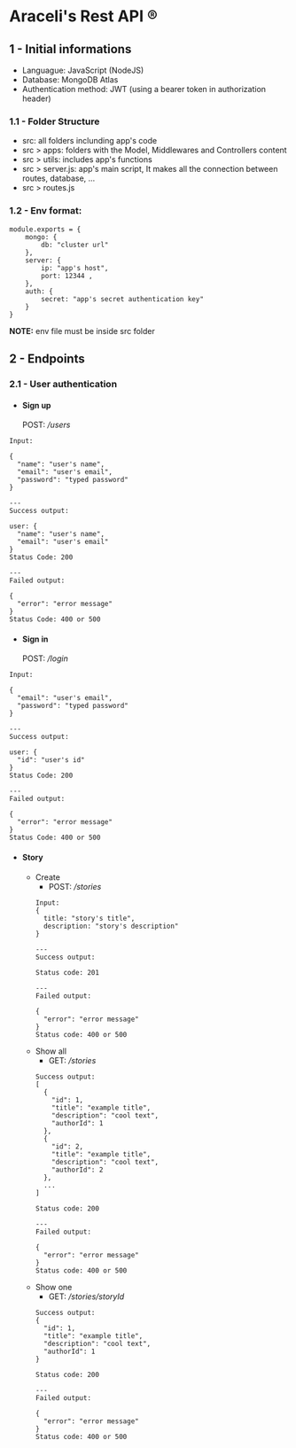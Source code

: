 # Araceli's Rest API ®

## 1 - Initial informations 
- Languague: JavaScript (NodeJS)
- Database: MongoDB Atlas
- Authentication method: JWT (using a bearer token in authorization header)

### 1.1 - Folder Structure
- src: all folders inclunding app's code
- src > apps: folders with the Model, Middlewares and Controllers content 
- src > utils: includes app's functions
- src > server.js: app's main script, It makes all the connection between routes, database, ...
- src > routes.js

### 1.2 - Env format:
```
module.exports = {
    mongo: {
        db: "cluster url"
    },
    server: {
        ip: "app's host",
        port: 12344 ,
    },
    auth: {
        secret: "app's secret authentication key"
    }
}
```
**NOTE:** env file must be inside src folder

## 2 - Endpoints

### 2.1 - User authentication
- #### Sign up
  POST: _/users_
```
Input:

{
  "name": "user's name",
  "email": "user's email",
  "password": "typed password"
}

---
Success output:

user: {
  "name": "user's name",
  "email": "user's email"
}
Status Code: 200

---
Failed output:

{
  "error": "error message"
}
Status Code: 400 or 500

```
- #### Sign in
  POST: _/login_
```
Input:

{
  "email": "user's email",
  "password": "typed password"
}

---
Success output:

user: {
  "id": "user's id"
}
Status Code: 200

---
Failed output:

{
  "error": "error message"
}
Status Code: 400 or 500

```
- #### Story
  - Create
    - POST: _/stories_
    ```
    Input: 
    {
      title: "story's title",
      description: "story's description"
    }
    
    ---
    Success output:
    
    Status code: 201
    
    ---
    Failed output:
    
    {
      "error": "error message"
    }
    Status code: 400 or 500
    
    ```
  - Show all
    - GET: _/stories_
    ```
    Success output:
    [
      {
        "id": 1,
        "title": "example title",
        "description": "cool text",
        "authorId": 1
      },
      {
        "id": 2,
        "title": "example title",
        "description": "cool text",
        "authorId": 2
      },
      ...
    ]
    
    Status code: 200
    
    ---
    Failed output:
    
    {
      "error": "error message"
    }
    Status code: 400 or 500
    
    ```
  - Show one
    - GET: _/stories/storyId_
    ```
    Success output:
    {
      "id": 1,
      "title": "example title",
      "description": "cool text",
      "authorId": 1
    }
    
    Status code: 200
    
    ---
    Failed output:
    
    {
      "error": "error message"
    }
    Status code: 400 or 500
    
    ```
